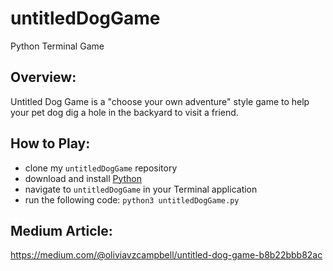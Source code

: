 # untitledDogGame
Python Terminal Game 

## Overview: 
Untitled Dog Game is a "choose your own adventure" style game to help your pet dog dig a hole in the backyard to visit a friend. 

## How to Play:
- clone my `untitledDogGame` repository
- download and install [Python](https://www.python.org/downloads/)
- navigate to `untitledDogGame` in your Terminal application 
- run the following code: `python3 untitledDogGame.py`

## Medium Article: 
https://medium.com/@oliviavzcampbell/untitled-dog-game-b8b22bbb82ac
